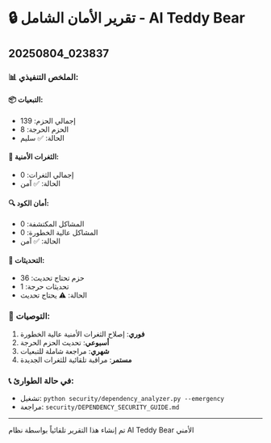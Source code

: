 # 🔒 تقرير الأمان الشامل - AI Teddy Bear
## 20250804_023837

### 📊 الملخص التنفيذي:

#### 📦 التبعيات:
- إجمالي الحزم: 139
- الحزم الحرجة: 8
- الحالة: ✅ سليم

#### 🚨 الثغرات الأمنية:
- إجمالي الثغرات: 0
- الحالة: ✅ آمن

#### 🔍 أمان الكود:
- المشاكل المكتشفة: 0
- المشاكل عالية الخطورة: 0
- الحالة: ✅ آمن

#### 🔄 التحديثات:
- حزم تحتاج تحديث: 36
- تحديثات حرجة: 1
- الحالة: ⚠️ يحتاج تحديث


### 🎯 التوصيات:

1. **فوري**: إصلاح الثغرات الأمنية عالية الخطورة
2. **أسبوعي**: تحديث الحزم الحرجة
3. **شهري**: مراجعة شاملة للتبعيات
4. **مستمر**: مراقبة تلقائية للثغرات الجديدة

### 📞 في حالة الطوارئ:
- تشغيل: `python security/dependency_analyzer.py --emergency`
- مراجعة: `security/DEPENDENCY_SECURITY_GUIDE.md`

---
تم إنشاء هذا التقرير تلقائياً بواسطة نظام AI Teddy Bear الأمني
